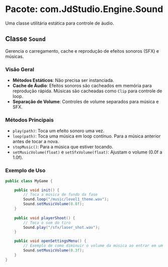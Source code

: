 # Pacote: com.JdStudio.Engine.Sound

Uma classe utilitária estática para controle de áudio.

## Classe `Sound`

Gerencia o carregamento, cache e reprodução de efeitos sonoros (SFX) e músicas.

### Visão Geral

-   **Métodos Estáticos**: Não precisa ser instanciada.
-   **Cache de Áudio**: Efeitos sonoros são cacheados em memória para reprodução rápida. Músicas são cacheadas como `Clip` para controle de loop.
-   **Separação de Volume**: Controles de volume separados para música e SFX.

### Métodos Principais

-   `play(path)`: Toca um efeito sonoro uma vez.
-   `loop(path)`: Toca uma música em loop contínuo. Para a música anterior antes de tocar a nova.
-   `stopMusic()`: Para a música que estiver tocando.
-   `setMusicVolume(float)` e `setSfxVolume(float)`: Ajustam o volume (0.0f a 1.0f).

### Exemplo de Uso

```java
public class MyGame {

    public void init() {
        // Toca a música de fundo da fase
        Sound.loop("/music/level1_theme.wav");
        Sound.setMusicVolume(0.8f);
    }
    
    public void playerShoot() {
        // Toca o som do tiro
        Sound.play("/sfx/laser_shot.wav");
    }

    public void openSettingsMenu() {
        // Exemplo de como diminuir o volume da música ao entrar em um menu
        Sound.setMusicVolume(0.3f);
    }
}
```